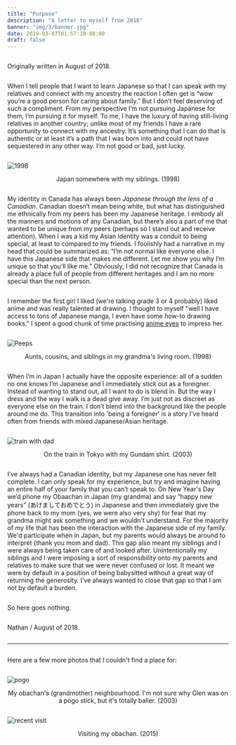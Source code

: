 ```yaml
---
title: "Purpose"
description: "A letter to myself from 2018"
banner: "img/3/banner.jpg"
date: 2019-03-07T01:57:10-08:00
draft: false
---
```



Originally written in August of 2018.

When I tell people that I want to learn Japanese so that I can speak with my relatives and connect with my ancestry the reaction I often get is “wow you’re a good person for caring about family.” But I don't feel deserving of such a compliment. From my perspective I’m not pursuing Japanese for them, I’m pursuing it for myself. To me, I have the luxury of having still-living relatives in another country; unlike most of my friends I have a rare opportunity to connect with my ancestry. It’s something that I can do that is authentic or at least it’s a path that I was born into and could not have sequestered in any other way. I’m not good or bad, just lucky.

![1998](/img/3/1998-20.jpg)
<div class="image-descrip">
Japan somewhere with my siblings. (1998)
</div>

My identity in Canada has always been _Japanese through the lens of a Canadian_. Canadian doesn’t mean being white, but what has distinguished me ethnically from my peers has been my Japanese heritage. I embody all the manners and motions of any Canadian, but there’s also a part of me that wanted to be unique from my peers (perhaps so I stand out and receive attention).  When I was a kid my Asian identity was a conduit to being special, at least to compared to my friends. I foolishly had a narrative in my head that could be summarized as: “I’m not normal like everyone else. I have this Japanese side that makes me different. Let me show you why I’m unique so that you’ll like me.” Obviously, I did not recognize that Canada is already a place full of people from different heritages and I am no more special than the next person.

I remember the first girl I liked (we're talking grade 3 or 4 probably) liked anime and was really talented at drawing. I thought to myself "well I have access to tons of Japanese manga, I even have some how-to drawing books." I spent a good chunk of time practising [anime eyes](https://decals4us.com/wp-content/uploads/2015/03/animie-eyes-blk-500x454.png) to impress her.

![Peeps](/img/3/1998-91-KUR.jpg)
<div class="image-descrip">
Aunts, cousins, and siblings in my grandma's living room. (1998)
</div>

When I’m in Japan I actually have the opposite experience: all of a sudden no one knows I’m Japanese and I immediately stick out as a foreigner. Instead of wanting to stand out, all I want to do is blend in. But the way I dress and the way I walk is a dead give away. I’m just not as discreet as everyone else on the train. I don’t blend into the background like the people around me do. This transition into 'being a foreigner' is a story I've heard often from friends with mixed Japanese/Asian heritage.

![train with dad](/img/3/2003-3-019.jpg)
<div class="image-descrip">
On the train in Tokyo with my Gundam shirt. (2003)
</div>

I’ve always had a Canadian identity, but my Japanese one has never felt complete. I can only speak for my experience, but try and imagine having an entire half of your family that you can’t speak to. On New Year's Day we’d phone my Obaachan in Japan (my grandma) and say “happy new years” (あけましておめでとう) in Japanese and then immediately give the phone back to my mom (yes, we were also very shy) for fear that my grandma might ask something and we wouldn't understand. For the majority of my life that has been the interaction with the Japanese side of my family. We'd participate when in Japan, but my parents would always be around to interpret (thank you mom and dad). This gap also meant my siblings and I were always being taken care of and looked after. Unintentionally my siblings and I were imposing a sort of responsibility onto my parents and relatives to make sure that we were never confused or lost.  It meant we were by default in a position of being babysitted without a great way of returning the generosity. I've always wanted to close that gap so that I am not by default a burden.

So here goes nothing.

Nathan / August of 2018.


---

Here are a few more photos that I couldn't find a place for:

![pogo](/img/3/2003-3-102.jpg)
<div class="image-descrip">
My obachan's (grandmother) neighbourhood. I'm not sure why Glen was on a pogo stick, but it's totally baller. (2003)
</div>

![recent visit](/img/3/2015-11-22-05.jpg)
<div class="image-descrip">
Visiting my obachan. (2015)
</div>

<style>
  .image-descrip {
    margin-top: -15px;
    text-align: center;
  }
  p {
    margin-top: 2em;
    margin-bottom: 2em;
  }
</style>
